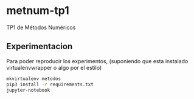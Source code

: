 # metnum-tp1
TP1 de Métodos Numéricos

## Experimentacion

Para poder reproducir los experimentos, (suponiendo que esta instalado
virtualenvwrapper o algo por el estilo)

```bash
mkvirtualenv metodos
pip3 install -r requirements.txt
jupyter-notebook
```
